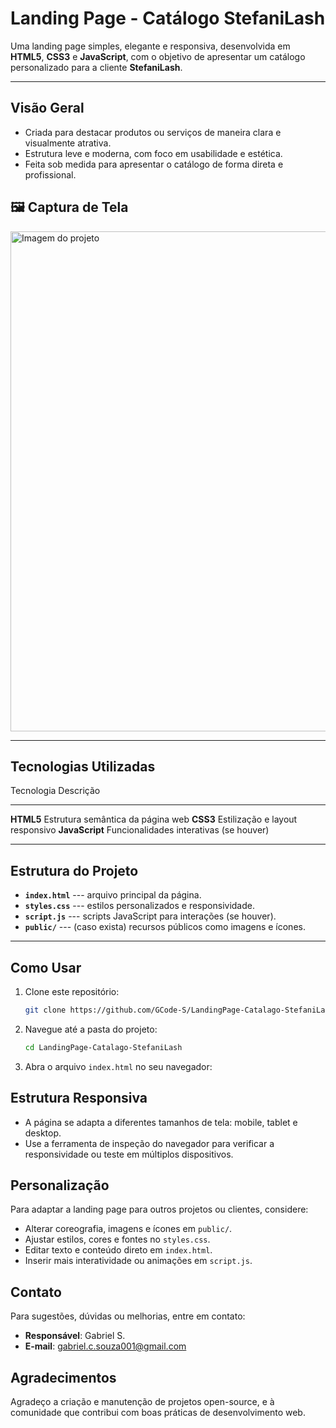 # Landing Page - Catálogo StefaniLash

Uma landing page simples, elegante e responsiva, desenvolvida em
**HTML5**, **CSS3** e **JavaScript**, com o objetivo de apresentar um
catálogo personalizado para a cliente **StefaniLash**.

------------------------------------------------------------------------

## Visão Geral

-   Criada para destacar produtos ou serviços de maneira clara e
    visualmente atrativa.
-   Estrutura leve e moderna, com foco em usabilidade e estética.
-   Feita sob medida para apresentar o catálogo de forma direta e
    profissional.


## 🖼️ Captura de Tela

<img src="./public/visual-page.png" alt="Imagem do projeto" width="800">

------------------------------------------------------------------------

## Tecnologias Utilizadas

  Tecnologia       Descrição
  ---------------- -----------------------------------------
  **HTML5**        Estrutura semântica da página web
  **CSS3**         Estilização e layout responsivo
  **JavaScript**   Funcionalidades interativas (se houver)

------------------------------------------------------------------------

## Estrutura do Projeto

-   **`index.html`** --- arquivo principal da página.
-   **`styles.css`** --- estilos personalizados e responsividade.
-   **`script.js`** --- scripts JavaScript para interações (se houver).
-   **`public/`** --- (caso exista) recursos públicos como imagens e
    ícones.

------------------------------------------------------------------------

## Como Usar

1.  Clone este repositório:

    ``` bash
    git clone https://github.com/GCode-S/LandingPage-Catalago-StefaniLash.git
    ```

2.  Navegue até a pasta do projeto:

    ``` bash
    cd LandingPage-Catalago-StefaniLash
    ```

3.  Abra o arquivo `index.html` no seu navegador:



## Estrutura Responsiva

-   A página se adapta a diferentes tamanhos de tela: mobile, tablet e
    desktop.
-   Use a ferramenta de inspeção do navegador para verificar a
    responsividade ou teste em múltiplos dispositivos.


## Personalização

Para adaptar a landing page para outros projetos ou clientes, considere:

-   Alterar coreografia, imagens e ícones em `public/`.
-   Ajustar estilos, cores e fontes no `styles.css`.
-   Editar texto e conteúdo direto em `index.html`.
-   Inserir mais interatividade ou animações em `script.js`.


## Contato

Para sugestões, dúvidas ou melhorias, entre em contato:

-   **Responsável**: Gabriel S.
-   **E‑mail**: gabriel.c.souza001@gmail.com


## Agradecimentos

Agradeço a criação e manutenção de projetos open-source, e à comunidade
que contribui com boas práticas de desenvolvimento web.
